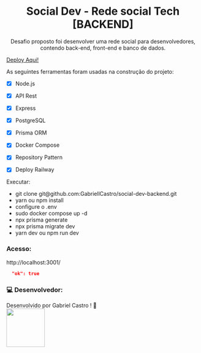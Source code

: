<h1 align="center">Social Dev - Rede social Tech [BACKEND]</h1>
<p align="center">Desafio proposto foi desenvolver uma rede social para desenvolvedores, contendo back-end, front-end e banco de dados.</p>

<a href="https://social-dev-app.vercel.app/">Deploy Aqui!</a>

As seguintes ferramentas foram usadas na construção do projeto:

- [x] Node.js
- [x] API Rest
- [x] Express
- [x] PostgreSQL
- [x] Prisma ORM
- [x] Docker Compose
- [x] Repository Pattern
- [x] Deploy Railway


<p>Executar: </p>
 <ul> 
  <li>git clone git@github.com:GabriellCastro/social-dev-backend.git</li>
  <li>yarn ou npm install</li>
  <li>configure o .env</li>
  <li>sudo docker compose up -d</li>
  <li>npx prisma generate</li>
  <li>npx prisma migrate dev</li>
  <li>yarn dev ou npm run dev</li>
 </ul>
  
<h3>Acesso: </h3>
<p>http://localhost:3001/</p>

```json
  "ok": true
```

### 💻 Desenvolvedor:

Desenvolvido por Gabriel Castro ! 🥇  
<kbd>
    <img src="https://avatars.githubusercontent.com/u/61993679?s=460&u=970a557bb6ad3bf6ff644dc20d5b6d3cdd753a93&v=4" width="100px;" />
 </kbd>

